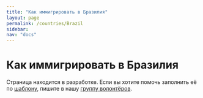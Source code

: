 ```yaml
---
title: "Как иммигрировать в Бразилия"
layout: page
permalink: /countries/Brazil
sidebar:
nav: "docs"
---
```


# Как иммигрировать в Бразилия

Страница находится в разработке. Если вы хотите помочь заполнить её по [шаблону](/template), пишите в нашу [группу волонтёров](https://t.me/+FHi3FnJaoWJkMDAx).
